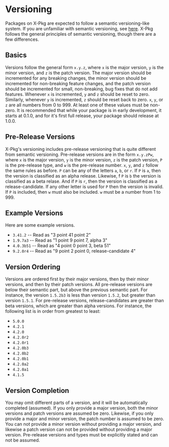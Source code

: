 # Versioning

Packages on X-Pkg are expected to follow a semantic versioning-like system. If you are unfamiliar with semantic versioning, see [here](https://semver.org). X-Pkg follows the general principles of semantic versioning, though there are a few differences. 

## Basics

Versions follow the general form `x.y.z`, where `x` is the major version, `y` is the minor version, and `z` is the patch version. The major version should be incremented for any breaking changes, the minor version should be incremented for non-breaking feature changes, and the patch version should be incremented for small, non-breaking, bug fixes that do not add features. Whenever `x` is incremented, `y` and `z` should be reset to zero. Similarly, whenever `y` is incremented, `z` should be reset back to zero. `x`, `y`, or `z` are all numbers from 0 to 999. At least one of these values must be non-zero. It is recommended that while your package is in early development, it starts at 0.1.0, and for it's first full release, your package should release at 1.0.0.

## Pre-Release Versions

X-Pkg's versioning includes pre-release versioning that is quite different from semantic versioning. Pre-release versions are in the form `x.y.zPw`, where `x` is the major version, `y` is the minor version, `z` is the patch version, `P` is the pre-release type, and `w` is the pre-release number. `x`, `y`, and `z` follow the same rules as before. `P` can be any of the letters `a`, `b`, or `r`. If `P` is `a`, then the version is classified as an alpha release. Likewise, f `P` is `b` the version is classified as a beta relase. And if `P` is `r`, then the version is classified as a release-candidate. If any other letter is used for `P` then the version is invalid. If `P` is included, then `w` must also be included. `w` must be a number from 1 to 999.

## Example Versions

Here are some example versions.

- `3.41.2` -- Read as "3 point 41 point 2"
- `1.9.7a3` -- Read as "1 point 9 point 7, alpha 3"
- `4.0.3b51` -- Read as "4 point 0 point 3, beta 51"
- `9.2.0r4` -- Read as "9 point 2 point 0, release-candidate 4"

## Version Ordering

Versions are ordered first by their major versions, then by their minor versions, and then by their patch versions. All pre-release versions are below their semantic part, but above the previous semantic part. For instance, the version `1.5.2b3` is less than version `1.5.2`, but greater than version `1.5.1`. For pre-release versions, release-candidates are greater than beta versions, which are greater than alpha versions. For instance, the following list is in order from greatest to least:

- `5.0.0`
- `4.2.1`
- `4.2.0`
- `4.2.0r2`
- `4.2.0r1`
- `4.2.0b3`
- `4.2.0b2`
- `4.2.0b1`
- `4.2.0a2`
- `4.2.0a1`
- `4.1.5`

## Version Completion

You may omit different parts of a version, and it will be automatically completed (assumed). If you only provide a major version, both the minor versions and patch versions are assumed be zero. Likewise, if you only provide a major and minor version, the patch number is assumed to be zero. You can not provide a minor version without providing a major version, and likewise a patch version can not be provided without providing a major version. Pre-release versions and types must be explicitly stated and can not be assumed.